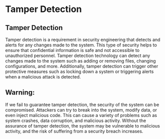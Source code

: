# Tamper Detection 

## Tamper Detection 
Tamper detection is a requirement in security engineering that detects and alerts for any changes made to the system. This type of security helps to ensure that confidential information is safe and not accessible to unauthorized personnel. Tamper detection technology can detect any changes made to the system such as adding or removing files, changing configurations, and more. Additionally, tamper detection can trigger other protective measures such as locking down a system or triggering alerts when a malicious attack is detected.

## Warning: 

If we fail to guarantee tamper detection, the security of the system can be compromised. Attackers can try to break into the system, modify data, or even inject malicious code. This can cause a variety of problems such as system crashes, data corruption, and malicious activity. Without the assurance of tamper detection, the system may be vulnerable to malicious activity, and the risk of suffering from a security breach increases.